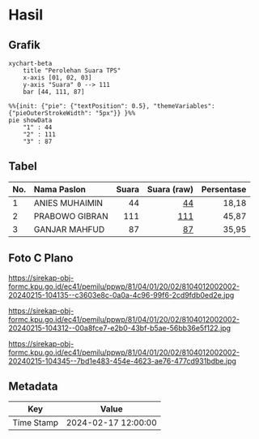 # Hasil

## Grafik

```mermaid
xychart-beta
    title "Perolehan Suara TPS"
    x-axis [01, 02, 03]
    y-axis "Suara" 0 --> 111
    bar [44, 111, 87]
```

```mermaid
%%{init: {"pie": {"textPosition": 0.5}, "themeVariables": {"pieOuterStrokeWidth": "5px"}} }%%
pie showData
    "1" : 44
    "2" : 111
    "3" : 87
```

## Tabel

| No. | Nama Paslon    | Suara | Suara (raw) | Persentase |
|:--- |:-------------- | -----:| -----------:| ----------:|
| 1   | ANIES MUHAIMIN | 44    | [44][p-1]   | 18,18      |
| 2   | PRABOWO GIBRAN | 111   | [111][p-2]  | 45,87      |
| 3   | GANJAR MAHFUD  | 87    | [87][p-3]   | 35,95      |


[p-1]: https://github.com/gigit-pemilu/pemilu-2024-81-maluku/blob/main/pilpres/hitung-suara/sub/81-maluku/sub/04-buru/sub/01-namlea/sub/2002-lala/sub/002-tps/sub/paslon-1.txt
[p-2]: https://github.com/gigit-pemilu/pemilu-2024-81-maluku/blob/main/pilpres/hitung-suara/sub/81-maluku/sub/04-buru/sub/01-namlea/sub/2002-lala/sub/002-tps/sub/paslon-2.txt
[p-3]: https://github.com/gigit-pemilu/pemilu-2024-81-maluku/blob/main/pilpres/hitung-suara/sub/81-maluku/sub/04-buru/sub/01-namlea/sub/2002-lala/sub/002-tps/sub/paslon-3.txt

## Foto C Plano

https://sirekap-obj-formc.kpu.go.id/ec41/pemilu/ppwp/81/04/01/20/02/8104012002002-20240215-104135--c3603e8c-0a0a-4c96-99f6-2cd9fdb0ed2e.jpg

https://sirekap-obj-formc.kpu.go.id/ec41/pemilu/ppwp/81/04/01/20/02/8104012002002-20240215-104312--00a8fce7-e2b0-43bf-b5ae-56bb36e5f122.jpg

https://sirekap-obj-formc.kpu.go.id/ec41/pemilu/ppwp/81/04/01/20/02/8104012002002-20240215-104345--7bd1e483-454e-4623-ae76-477cd931bdbe.jpg


## Metadata

| Key        | Value               |
| ---------- | ------------------- |
| Time Stamp | 2024-02-17 12:00:00 |



